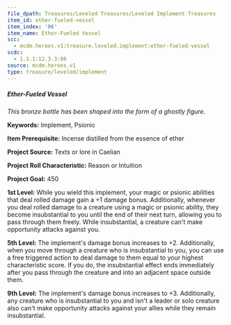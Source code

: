 ```yaml
---
file_dpath: Treasures/Leveled Treasures/Leveled Implement Treasures
item_id: ether-fueled-vessel
item_index: '06'
item_name: Ether-Fueled Vessel
scc:
  - mcdm.heroes.v1:treasure.leveled.implement:ether-fueled-vessel
scdc:
  - 1.1.1:12.3.3:06
source: mcdm.heroes.v1
type: treasure/leveled/implement
---
```


##### Ether-Fueled Vessel

*This bronze bottle has been shaped into the form of a ghostly figure.*

**Keywords:** Implement, Psionic

**Item Prerequisite:** Incense distilled from the essence of ether

**Project Source:** Texts or lore in Caelian

**Project Roll Characteristic:** Reason or Intuition

**Project Goal:** 450

**1st Level:** While you wield this implement, your magic or psionic abilities that deal rolled damage gain a +1 damage bonus. Additionally, whenever you deal rolled damage to a creature using a magic or psionic ability, they become insubstantial to you until the end of their next turn, allowing you to pass through them freely. While insubstantial, a creature can't make opportunity attacks against you.

**5th Level:** The implement's damage bonus increases to +2. Additionally, when you move through a creature who is insubstantial to you, you can use a free triggered action to deal damage to them equal to your highest characteristic score. If you do, the insubstantial effect ends immediately after you pass through the creature and into an adjacent space outside them.

**9th Level:** The implement's damage bonus increases to +3. Additionally, any creature who is insubstantial to you and isn't a leader or solo creature also can't make opportunity attacks against your allies while they remain insubstantial.

